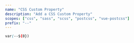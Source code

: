 ```yaml
---
name: "CSS Custom Property"
description: "Add a CSS Custom Property"
scopes: ["css", "sass", "scss", "postcss", "vue-postcss"]
prefix: "--"
---
```


```css
var(--${0})
```

